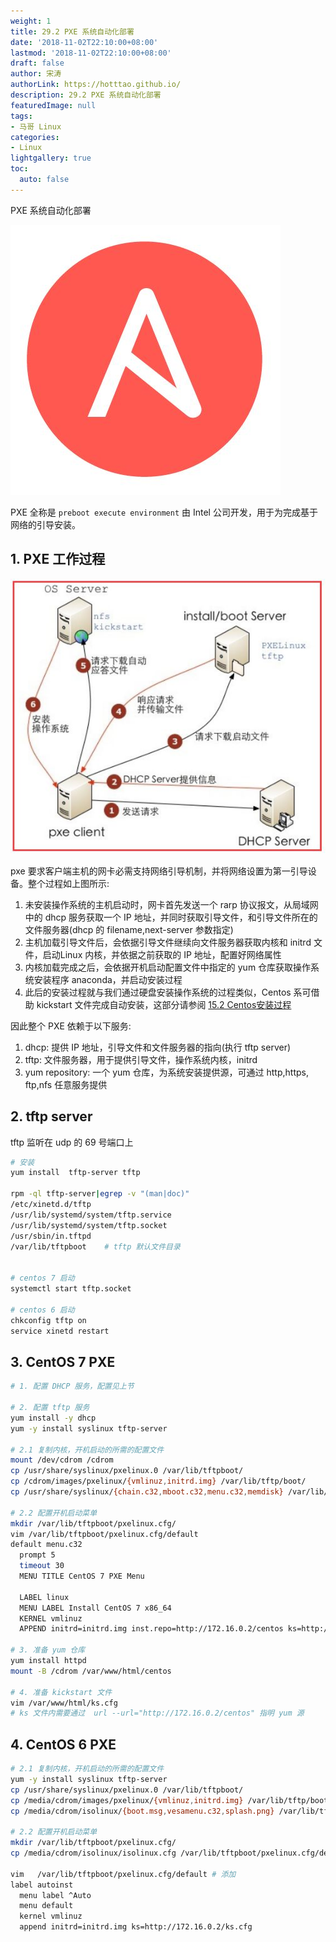 ```yaml
---
weight: 1
title: 29.2 PXE 系统自动化部署
date: '2018-11-02T22:10:00+08:00'
lastmod: '2018-11-02T22:10:00+08:00'
draft: false
author: 宋涛
authorLink: https://hotttao.github.io/
description: 29.2 PXE 系统自动化部署
featuredImage: null
tags:
- 马哥 Linux
categories:
- Linux
lightgallery: true
toc:
  auto: false
---
```


PXE 系统自动化部署

![HA](/images/linux_mt/linux_ansible.jpg)
<!-- more -->


PXE 全称是 `preboot execute environment` 由 Intel 公司开发，用于为完成基于网络的引导安装。


## 1. PXE 工作过程
![dhcp](/images/linux_mt/pxe.jpg)

pxe 要求客户端主机的网卡必需支持网络引导机制，并将网络设置为第一引导设备。整个过程如上图所示:
1. 未安装操作系统的主机启动时，网卡首先发送一个 rarp 协议报文，从局域网中的 dhcp 服务获取一个 IP 地址，并同时获取引导文件，和引导文件所在的文件服务器(dhcp 的 filename,next-server 参数指定)
2. 主机加载引导文件后，会依据引导文件继续向文件服务器获取内核和 initrd 文件，启动Linux 内核，并依据之前获取的 IP 地址，配置好网络属性
3. 内核加载完成之后，会依据开机启动配置文件中指定的 yum 仓库获取操作系统安装程序 anaconda，并启动安装过程
4. 此后的安装过程就与我们通过硬盘安装操作系统的过程类似，Centos 系可借助 kickstart 文件完成自动安装，这部分请参阅 [15.2 Centos安装过程](15-Linux内核定制以及系统自动化安装实战/Centos安装过程.md)

因此整个 PXE 依赖于以下服务:
1. dhcp: 提供 IP 地址，引导文件和文件服务器的指向(执行 tftp server)
2. tftp: 文件服务器，用于提供引导文件，操作系统内核，initrd
3. yum repository: 一个 yum 仓库，为系统安装提供源，可通过 http,https, ftp,nfs 任意服务提供

## 2. tftp server
tftp 监听在 udp 的 69 号端口上

```bash
# 安装
yum install  tftp-server tftp

rpm -ql tftp-server|egrep -v "(man|doc)"
/etc/xinetd.d/tftp
/usr/lib/systemd/system/tftp.service
/usr/lib/systemd/system/tftp.socket
/usr/sbin/in.tftpd
/var/lib/tftpboot    # tftp 默认文件目录


# centos 7 启动
systemctl start tftp.socket

# centos 6 启动
chkconfig tftp on
service xinetd restart
```


## 3. CentOS 7 PXE
```bash
# 1. 配置 DHCP 服务，配置见上节

# 2. 配置 tftp 服务
yum install -y dhcp
yum -y install syslinux tftp-server

# 2.1 复制内核，开机启动的所需的配置文件
mount /dev/cdrom /cdrom
cp /usr/share/syslinux/pxelinux.0 /var/lib/tftpboot/
cp /cdrom/images/pxelinux/{vmlinuz,initrd.img} /var/lib/tftp/boot/
cp /usr/share/syslinux/{chain.c32,mboot.c32,menu.c32,memdisk} /var/lib/tftpboot/

# 2.2 配置开机启动菜单
mkdir /var/lib/tftpboot/pxelinux.cfg/
vim /var/lib/tftpboot/pxelinux.cfg/default
default menu.c32
  prompt 5
  timeout 30
  MENU TITLE CentOS 7 PXE Menu

  LABEL linux
  MENU LABEL Install CentOS 7 x86_64
  KERNEL vmlinuz
  APPEND initrd=initrd.img inst.repo=http://172.16.0.2/centos ks=http://172.16.0.2/ks.cfg		

# 3. 准备 yum 仓库
yum install httpd
mount -B /cdrom /var/www/html/centos

# 4. 准备 kickstart 文件
vim /var/www/html/ks.cfg
# ks 文件内需要通过  url --url="http://172.16.0.2/centos" 指明 yum 源
```

## 4. CentOS 6 PXE
```bash
# 2.1 复制内核，开机启动的所需的配置文件
yum -y install syslinux tftp-server
cp /usr/share/syslinux/pxelinux.0 /var/lib/tftpboot/
cp /media/cdrom/images/pxelinux/{vmlinuz,initrd.img} /var/lib/tftp/boot/
cp /media/cdrom/isolinux/{boot.msg,vesamenu.c32,splash.png} /var/lib/tftp/boot/

# 2.2 配置开机启动菜单
mkdir /var/lib/tftpboot/pxelinux.cfg/
cp /media/cdrom/isolinux/isolinux.cfg /var/lib/tftpboot/pxelinux.cfg/default

vim   /var/lib/tftpboot/pxelinux.cfg/default # 添加
label autoinst
  menu label ^Auto
  menu default
  kernel vmlinuz
  append initrd=initrd.img ks=http://172.16.0.2/ks.cfg		
```
